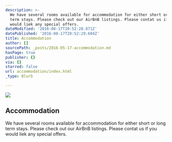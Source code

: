 ```yaml
---
description: >-
  We have several rooms available for accommodation for either short or long
  term stays. Please check out our AirBnB listings. Please contat us if you
  would liek any special offers.
dateModified: '2016-08-17T20:52:28.871Z'
datePublished: '2016-08-17T20:52:29.604Z'
title: Accommodation
author: []
sourcePath: _posts/2016-05-17-accommodation.md
hasPage: true
publisher: {}
via: {}
starred: false
url: accommodation/index.html
_type: Blurb

---
```

<article style=""><img src="https://the-grid-user-content.s3-us-west-2.amazonaws.com/98952acf-9174-4ce2-956b-7ac40f44ae9a.jpg" /><h1>Accommodation</h1><p>We have several rooms available for accommodation for either short or long term stays. Please check out our AirBnB listings. Please contat us if you would liek any special offers.</p></article>
